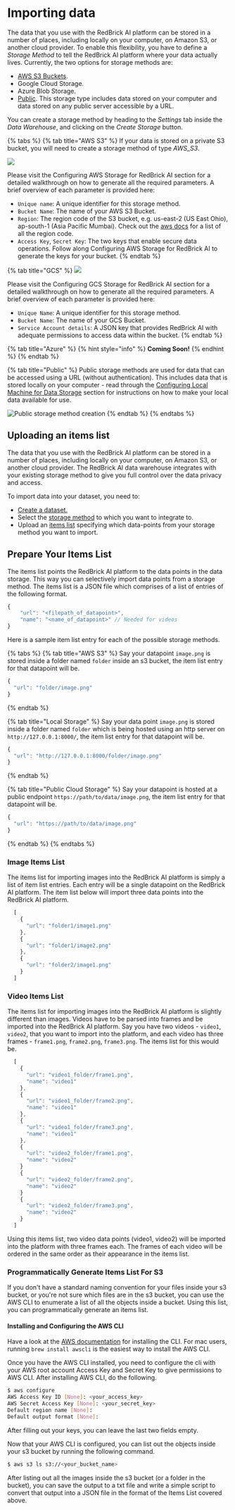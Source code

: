 # Importing data

The data that you use with the RedBrick AI platform can be stored in a number of places, including locally on your computer, on Amazon S3, or another cloud provider. To enable this flexibility, you have to define a _Storage Method_ to tell the RedBrick AI platform where your data actually lives. Currently, the two options for storage methods are:

* [AWS S3 Buckets](../storage-methods.md#configuring-aws-s3-storage-for-redbrick-ai).
* Google Cloud Storage.
* Azure Blob Storage.
* [Public](../storage-methods.md#configuring-local-machine-for-data-storage). This storage type includes data stored on your computer and data stored on any public server accessible by a URL.

You can create a storage method by heading to the _Settings_ tab inside the _Data Warehouse_, and clicking on the _Create Storage_ button.

{% tabs %}
{% tab title="AWS S3" %}
If your data is stored on a private S3 bucket, you will need to create a storage method of type _AWS\_S3_.

![](../../.gitbook/assets/app.redbrickai-1.png)

Please visit the Configuring AWS Storage for RedBrick AI section for a detailed walkthrough on how to generate all the required parameters. A brief overview of each parameter is provided here:

* `Unique name`: A unique identifier for this storage method.
* `Bucket Name`: The name of your AWS S3 Bucket.
* `Region`: The region code of the S3 bucket, e.g. us-east-2 \(US East Ohio\), ap-south-1 \(Asia Pacific Mumbai\). Check out the [aws docs](https://docs.aws.amazon.com/AWSEC2/latest/UserGuide/using-regions-availability-zones.html) for a list of all the region code.
* `Access Key`, `Secret Key`: The two keys that enable secure data operations. Follow along Configuring AWS Storage for RedBrick AI to generate the keys for your bucket.
{% endtab %}

{% tab title="GCS" %}
![](../../.gitbook/assets/app.redbrickai-2.png)

Please visit the Configuring GCS Storage for RedBrick AI section for a detailed walkthrough on how to generate all the required parameters. A brief overview of each parameter is provided here:

* `Unique Name`: A unique identifier for this storage method.
* `Bucket Name`: The name of your GCS Bucket.
* `Service Account details`: A JSON key that provides RedBrick AI with adequate permissions to access data within the bucket. 
{% endtab %}

{% tab title="Azure" %}
{% hint style="info" %}
**Coming Soon!**
{% endhint %}
{% endtab %}

{% tab title="Public" %}
Public storage methods are used for data that can be accessed using a URL \(without authentication\). This includes data that is stored locally on your computer - read through the [Configuring Local Machine for Data Storage](https://docs.redbrickai.com/platform/warehouse/prepare-data/#configure-local-machine-for-data-storage) section for instructions on how to make your local data available for use.

![Public storage method creation](../../.gitbook/assets/screen-shot-2021-01-20-at-12.42.12-pm-2x.png)
{% endtab %}
{% endtabs %}

## Uploading an items list

The data that you use with the RedBrick AI platform can be stored in a number of places, including locally on your computer, on Amazon S3, or another cloud provider. The RedBrick AI data warehouse integrates with your existing storage method to give you full control over the data privacy and access. 

To import data into your dataset, you need to: 

* [Create a dataset.](../creating.md#creating-a-dataset)
* Select the [storage method](../storage-methods.md) to which you want to integrate to.
* Upload an [items list](../preparing-your-data.md#prepare-your-items-list) specifying which data-points from your storage method you want to import.

## Prepare Your Items List

The items list points the RedBrick AI platform to the data points in the data storage. This way you can selectively import data points from a storage method. The items list is a JSON file which comprises of a list of entries of the following format.

```javascript
{
    "url": "<filepath_of_datapoint>",
    "name": "<name_of_datapoint>" // Needed for videos
}
```

Here is a sample item list entry for each of the possible storage methods.

{% tabs %}
{% tab title="AWS S3" %}
Say your datapoint `image.png` is stored inside a folder named `folder` inside an s3 bucket, the item list entry for that datapoint will be.

```javascript
{ 
  "url": "folder/image.png" 
}
```
{% endtab %}

{% tab title="Local Storage" %}
Say your data point `image.png` is stored inside a folder named `folder` which is being hosted using an http server on `http://127.0.0.1:8000/`, the item list entry for that datapoint will be.

```javascript
{
  "url": "http://127.0.0.1:8000/folder/image.png"
}
```
{% endtab %}

{% tab title="Public Cloud Storage" %}
Say your datapoint is hosted at a public endpoint `https://path/to/data/image.png`, the item list entry for that datapoint will be.

```javascript
{
  "url": "https://path/to/data/image.png"
}
```
{% endtab %}
{% endtabs %}

### Image Items List

The items list for importing images into the RedBrick AI platform is simply a list of item list entries. Each entry will be a single datapoint on the RedBrick AI platform. The item list below will import three data points into the RedBrick AI platform.

```javascript
  [
    {
      "url": "folder1/image1.png"
    },
    {
      "url": "folder1/image2.png"
    },
    {
      "url": "folder2/image1.png"
    }
  ]
```

### Video Items List

The items list for importing images into the RedBrick AI platform is slightly different than images. Videos have to be parsed into frames and be imported into the RedBrick AI platform. Say you have two videos - `video1`, `video2`, that you want to import into the platform, and each video has three frames - `frame1.png`, `frame2.png`, `frame3.png`. The items list for this would be.

```javascript
  [
    {
      "url": "video1_folder/frame1.png",
      "name": "video1"
    },
    {
      "url": "video1_folder/frame2.png",
      "name": "video1"
    },
    {
      "url": "video1_folder/frame3.png",
      "name": "video1"
    },
    {
      "url": "video2_folder/frame1.png",
      "name": "video2"
    }
    {
      "url": "video2_folder/frame2.png",
      "name": "video2"
    }
    {
      "url": "video2_folder/frame3.png",
      "name": "video2"
    }
  ]
```

Using this items list, two video data points \(video1, video2\) will be imported into the platform with three frames each. The frames of each video will be ordered in the same order as their appearance in the items list.

### Programmatically Generate Items List For S3

If you don't have a standard naming convention for your files inside your s3 bucket, or you're not sure which files are in the s3 bucket, you can use the AWS CLI to enumerate a list of all the objects inside a bucket. Using this list, you can programmatically generate an items list.

#### Installing and Configuring the AWS CLI <a id="installing-and-configuring-the-aws-cli"></a>

Have a look at the [AWS documentation](https://docs.aws.amazon.com/cli/latest/userguide/install-cliv2.html) for installing the CLI. For mac users, running `brew install awscli` is the easiest way to install the AWS CLI.

Once you have the AWS CLI installed, you need to configure the cli with your AWS root account Access Key and Secret Key to give permissions to AWS CLI. After installing AWS CLI, do the following.

```bash
$ aws configure
AWS Access Key ID [None]: <your_access_key>
AWS Secret Access Key [None]: <your_secret_key>
Default region name [None]:
Default output format [None]:
```

After filling out your keys, you can leave the last two fields empty.

Now that your AWS CLI is configured, you can list out the objects inside your s3 bucket by running the following command.

```bash
$ aws s3 ls s3://<your_bucket_name>
```

After listing out all the images inside the s3 bucket \(or a folder in the bucket\), you can save the output to a txt file and write a simple script to convert that output into a JSON file in the format of the Items List covered above.

